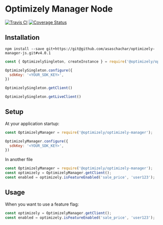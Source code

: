 # Optimizely Manager Node

[![Travis CI](https://img.shields.io/travis/asaschachar/optimizely-manager-js.svg)](https://travis-ci.org/asaschachar/optimizely-manager-js)
[![Coverage Status](https://coveralls.io/repos/github/asaschachar/optimizely-manager-js/badge.svg?branch=master)](https://coveralls.io/github/asaschachar/optimizely-manager-js?branch=master)


## Installation
```
npm install --save git+https://git@github.com/asaschachar/optimizely-manager-js.git#v4.0.1
```


```javascript
const { OptimizelySingleton, createInstance } = require('@optimizely/optimizely-sdk');

OptimizelySingleton.configure({
  sdkKey: '<YOUR_SDK_KEY>',
})

OptimizelySingleton.getClient()

OptimizelySingleton.getLiveClient()
```

## Setup
At your application startup:
```javascript
const OptimizelyManager = require('@optimizely/optimizely-manager');

OptimizelyManager.configure({
  sdkKey: '<YOUR_SDK_KEY>',
})
```

In another file
```javascript
const OptimizelyManager = require('@optimizely/optimizely-manager');
const optimizely = OptimizelyManager.getClient();
const enabled = optimizely.isFeatureEnabled('sale_price', 'user123');

```


## Usage
When you want to use a feature flag:
```javascript
const optimizely = OptimizelyManager.getClient();
const enabled = optimizely.isFeatureEnabled('sale_price', 'user123');
```
